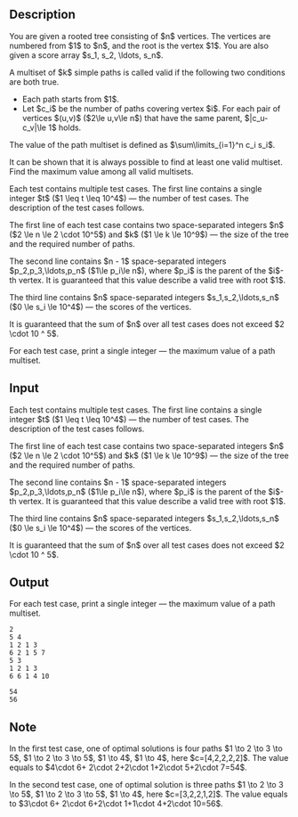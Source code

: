 ## Description

<div><p>You are given a rooted tree consisting of $n$ vertices. The vertices are numbered from $1$ to $n$, and the root is the vertex $1$. You are also given a score array $s_1, s_2, \ldots, s_n$.</p><p>A multiset of $k$ simple paths is called valid if the following two conditions are both true. </p><ul> <li> Each path starts from $1$. </li><li> Let $c_i$ be the number of paths covering vertex $i$. For each pair of vertices $(u,v)$ ($2\le u,v\le n$) that have the same parent, $|c_u-c_v|\le 1$ holds. </li></ul> The <span class="tex-font-style-it">value</span> of the path multiset is defined as $\sum\limits_{i=1}^n c_i s_i$.<p>It can be shown that it is always possible to find at least one valid multiset. Find the maximum <span class="tex-font-style-it">value</span> among all valid multisets.</p></div><div class="input-specification"><p>Each test contains multiple test cases. The first line contains a single integer $t$ ($1 \leq t \leq 10^4$) — the number of test cases. The description of the test cases follows.</p><p>The first line of each test case contains two space-separated integers $n$ ($2 \le n \le 2 \cdot 10^5$) and $k$ ($1 \le k \le 10^9$) — the size of the tree and the required number of paths.</p><p>The second line contains $n - 1$ space-separated integers $p_2,p_3,\ldots,p_n$ ($1\le p_i\le n$), where $p_i$ is the parent of the $i$-th vertex. It is guaranteed that this value describe a valid tree with root $1$.</p><p>The third line contains $n$ space-separated integers $s_1,s_2,\ldots,s_n$ ($0 \le s_i \le 10^4$) — the scores of the vertices.</p><p>It is guaranteed that the sum of $n$ over all test cases does not exceed $2 \cdot 10 ^ 5$.</p></div><div class="output-specification"><p>For each test case, print a single integer — the maximum <span class="tex-font-style-bf">value</span> of a path multiset.</p></div>

## Input

<p>Each test contains multiple test cases. The first line contains a single integer $t$ ($1 \leq t \leq 10^4$) — the number of test cases. The description of the test cases follows.</p><p>The first line of each test case contains two space-separated integers $n$ ($2 \le n \le 2 \cdot 10^5$) and $k$ ($1 \le k \le 10^9$) — the size of the tree and the required number of paths.</p><p>The second line contains $n - 1$ space-separated integers $p_2,p_3,\ldots,p_n$ ($1\le p_i\le n$), where $p_i$ is the parent of the $i$-th vertex. It is guaranteed that this value describe a valid tree with root $1$.</p><p>The third line contains $n$ space-separated integers $s_1,s_2,\ldots,s_n$ ($0 \le s_i \le 10^4$) — the scores of the vertices.</p><p>It is guaranteed that the sum of $n$ over all test cases does not exceed $2 \cdot 10 ^ 5$.</p>

## Output

<p>For each test case, print a single integer — the maximum <span class="tex-font-style-bf">value</span> of a path multiset.</p>





```input1|2,3,4
2
5 4
1 2 1 3
6 2 1 5 7
5 3
1 2 1 3
6 6 1 4 10
```




```output1
54
56
```



## Note

<p>In the first test case, one of optimal solutions is four paths $1 \to 2 \to 3 \to 5$, $1 \to 2 \to 3 \to 5$, $1 \to 4$, $1 \to 4$, here $c=[4,2,2,2,2]$. The value equals to $4\cdot 6+ 2\cdot 2+2\cdot 1+2\cdot 5+2\cdot 7=54$.</p><p>In the second test case, one of optimal solution is three paths $1 \to 2 \to 3 \to 5$, $1 \to 2 \to 3 \to 5$, $1 \to 4$, here $c=[3,2,2,1,2]$. The value equals to $3\cdot 6+ 2\cdot 6+2\cdot 1+1\cdot 4+2\cdot 10=56$.</p>

